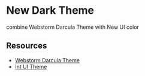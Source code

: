 # New Dark Theme

combine Webstorm Darcula Theme with New UI color

## Resources

- [Webstorm Darcula Theme](https://github.com/imekachi/webstorm-darcula)
- [Int UI Theme](https://github.com/baranwang/jetbrains-theme)
